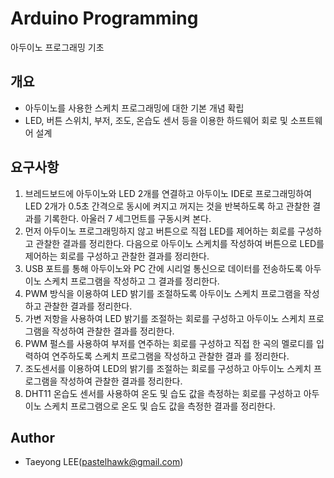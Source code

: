 # Arduino Programming
아두이노 프로그래밍 기초

## 개요
- 아두이노를 사용한 스케치 프로그래밍에 대한 기본 개념 확립
- LED, 버튼 스위치, 부저, 조도, 온습도 센서 등을 이용한 하드웨어 회로 및 소프트웨어 설계

## 요구사항
1. 브레드보드에 아두이노와 LED 2개를 연결하고 아두이노 IDE로 프로그래밍하여 LED 2개가 0.5초 간격으로 동시에 켜지고 꺼지는 것을 반복하도록 하고 관찰한 결과를 기록한다. 아울러 7 세그먼트를 구동시켜 본다.
2.  먼저 아두이노 프로그래밍하지 않고 버튼으로 직접 LED를 제어하는
회로를 구성하고 관찰한 결과를 정리한다. 다음으로 아두이노 스케치를 작성하여 버튼으로 LED를 제어하는 회로를 구성하고 관찰한 결과를 정리한다.
3. USB 포트를 통해 아두이노와 PC 간에 시리얼 통신으로 데이터를
전송하도록 아두이노 스케치 프로그램을 작성하고 그 결과를 정리한다.
4. PWM 방식을 이용하여 LED 밝기를 조절하도록 아두이노 스케치 프로그램을 작성하고 관찰한 결과를 정리한다.
5. 가변 저항을 사용하여 LED 밝기를 조절하는 회로를 구성하고 아두이노 스케치 프로그램을 작성하여 관찰한 결과를 정리한다.
6. PWM 펄스를 사용하여 부저를 연주하는 회로를 구성하고 직접 한 곡의 멜로디를 입력하여 연주하도록 스케치 프로그램을 작성하고 관찰한 결과
를 정리한다.
7. 조도센서를 이용하여 LED의 밝기를 조절하는 회로를 구성하고 아두이노 스케치 프로그램을 작성하여 관찰한 결과를 정리한다.
8. DHT11 온습도 센서를 사용하여 온도 및 습도 값을 측정하는 회로를 구성하고 아두이노 스케치 프로그램으로 온도 및 습도 값을 측정한 결과를
정리한다.

## Author
- Taeyong LEE(pastelhawk@gmail.com)
